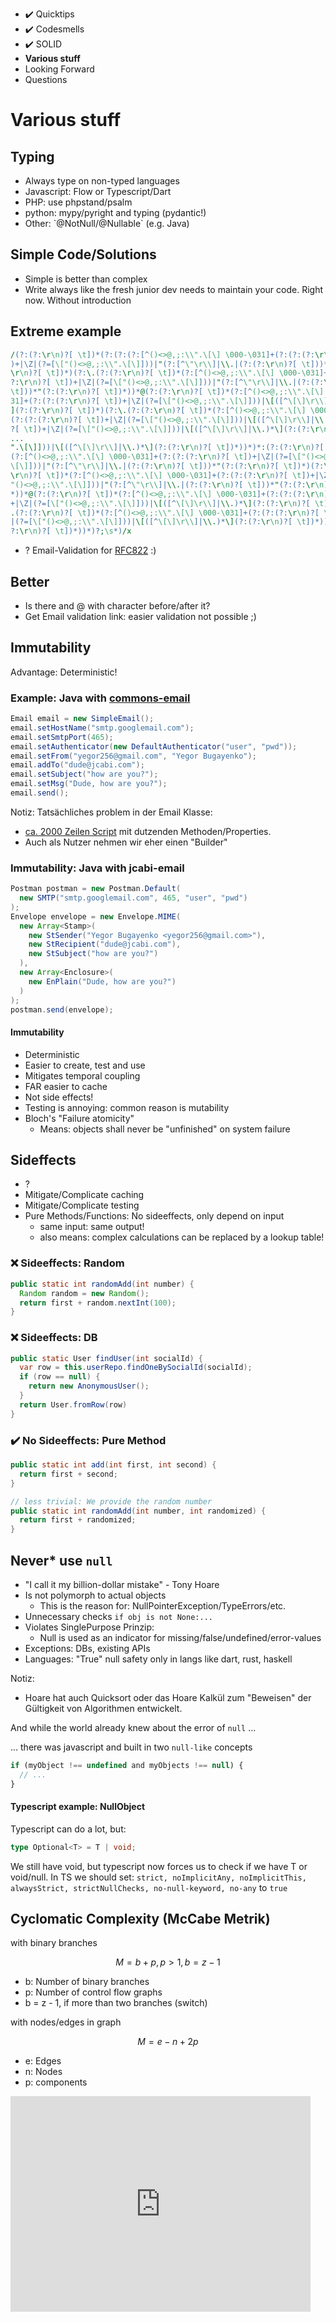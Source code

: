 - ✔️  Quicktips
- ✔️  Codesmells
- ✔️  SOLID
- **Various stuff**
- Looking Forward
- Questions


# Various stuff


## Typing

- <!-- .element class="fragment" -->Always type on non-typed languages
- <!-- .element class="fragment" -->Javascript: Flow or Typescript/Dart
- <!-- .element class="fragment" -->PHP: use phpstand/psalm
- <!-- .element class="fragment" -->python: mypy/pyright and typing (pydantic!)
- <!-- .element class="fragment" -->Other: `@NotNull/@Nullable` (e.g. Java)


## Simple Code/Solutions

- <!-- .element class="fragment" -->Simple is better than complex
- <!-- .element class="fragment" -->Write always like the fresh junior dev needs to maintain your code. Right now. Without introduction


## Extreme example

```perl
/(?:(?:\r\n)?[ \t])*(?:(?:(?:[^()<>@,;:\\".\[\] \000-\031]+(?:(?:(?:\r\n)?[ \t]
)+|\Z|(?=[\["()<>@,;:\\".\[\]]))|"(?:[^\"\r\\]|\\.|(?:(?:\r\n)?[ \t]))*"(?:(?:
\r\n)?[ \t])*)(?:\.(?:(?:\r\n)?[ \t])*(?:[^()<>@,;:\\".\[\] \000-\031]+(?:(?:(
?:\r\n)?[ \t])+|\Z|(?=[\["()<>@,;:\\".\[\]]))|"(?:[^\"\r\\]|\\.|(?:(?:\r\n)?[ 
\t]))*"(?:(?:\r\n)?[ \t])*))*@(?:(?:\r\n)?[ \t])*(?:[^()<>@,;:\\".\[\] \000-\0
31]+(?:(?:(?:\r\n)?[ \t])+|\Z|(?=[\["()<>@,;:\\".\[\]]))|\[([^\[\]\r\\]|\\.)*\
](?:(?:\r\n)?[ \t])*)(?:\.(?:(?:\r\n)?[ \t])*(?:[^()<>@,;:\\".\[\] \000-\031]+
(?:(?:(?:\r\n)?[ \t])+|\Z|(?=[\["()<>@,;:\\".\[\]]))|\[([^\[\]\r\\]|\\.)*\](?:
?[ \t])+|\Z|(?=[\["()<>@,;:\\".\[\]]))|\[([^\[\]\r\\]|\\.)*\](?:(?:\r\n)?[ \t]
...
".\[\]]))|\[([^\[\]\r\\]|\\.)*\](?:(?:\r\n)?[ \t])*))*)*:(?:(?:\r\n)?[ \t])*)?
(?:[^()<>@,;:\\".\[\] \000-\031]+(?:(?:(?:\r\n)?[ \t])+|\Z|(?=[\["()<>@,;:\\".
\[\]]))|"(?:[^\"\r\\]|\\.|(?:(?:\r\n)?[ \t]))*"(?:(?:\r\n)?[ \t])*)(?:\.(?:(?:
\r\n)?[ \t])*(?:[^()<>@,;:\\".\[\] \000-\031]+(?:(?:(?:\r\n)?[ \t])+|\Z|(?=[\[
"()<>@,;:\\".\[\]]))|"(?:[^\"\r\\]|\\.|(?:(?:\r\n)?[ \t]))*"(?:(?:\r\n)?[ \t])
*))*@(?:(?:\r\n)?[ \t])*(?:[^()<>@,;:\\".\[\] \000-\031]+(?:(?:(?:\r\n)?[ \t])
+|\Z|(?=[\["()<>@,;:\\".\[\]]))|\[([^\[\]\r\\]|\\.)*\](?:(?:\r\n)?[ \t])*)(?:\
.(?:(?:\r\n)?[ \t])*(?:[^()<>@,;:\\".\[\] \000-\031]+(?:(?:(?:\r\n)?[ \t])+|\Z
|(?=[\["()<>@,;:\\".\[\]]))|\[([^\[\]\r\\]|\\.)*\](?:(?:\r\n)?[ \t])*))*\>(?:(
?:\r\n)?[ \t])*))*)?;\s*)/x
```

- ? <span class="fragment">Email-Validation for <a href="https://www.ietf.org/rfc/rfc0822.txt?number=822">RFC822</a> :)</span>


## Better

- <!-- .element class="fragment" -->Is there and @ with character before/after it?
- <!-- .element class="fragment" -->Get Email validation link: easier validation not possible ;)


## Immutability

Advantage: Deterministic!


### Example: Java with [commons-email](https://commons.apache.org/proper/commons-email/javadocs/api-release/index.html)

```java
Email email = new SimpleEmail();
email.setHostName("smtp.googlemail.com");
email.setSmtpPort(465);
email.setAuthenticator(new DefaultAuthenticator("user", "pwd"));
email.setFrom("yegor256@gmail.com", "Yegor Bugayenko");
email.addTo("dude@jcabi.com");
email.setSubject("how are you?");
email.setMsg("Dude, how are you?");
email.send();
```

Notiz:
Tatsächliches problem in der Email Klasse:
- [ca. 2000 Zeilen Script](https://commons.apache.org/proper/commons-email/apidocs/src-html/org/apache/commons/mail/Email.html)
  mit dutzenden Methoden/Properties.
- Auch als Nutzer nehmen wir eher einen "Builder"


### Immutability: Java with jcabi-email

```java [|1-3|4,13|5-9|10-12|14]
Postman postman = new Postman.Default(
  new SMTP("smtp.googlemail.com", 465, "user", "pwd")
);
Envelope envelope = new Envelope.MIME(
  new Array<Stamp>(
    new StSender("Yegor Bugayenko <yegor256@gmail.com>"),
    new StRecipient("dude@jcabi.com"),
    new StSubject("how are you?")
  ),
  new Array<Enclosure>(
    new EnPlain("Dude, how are you?")
  )
);
postman.send(envelope);
```


#### Immutability
- Deterministic<!-- .element class="fragment" -->
- Easier to create, test and use<!-- .element class="fragment" -->
- Mitigates temporal coupling<!-- .element class="fragment" -->
- FAR easier to cache<!-- .element class="fragment" -->
- Not side effects!<!-- .element class="fragment" -->
- Testing is annoying: common reason is mutability<!-- .element class="fragment" -->
- <!-- .element class="fragment" --><a src="https://www.howtobuildsoftware.com/index.php/how-do/DM3/java-object-immutability-atomicity-what-is-failure-atomicity-used-by-j-bloch-and-how-its-beneficial-in-terms-of-immutable-object">Bloch's "Failure atomicity"</a>
  - Means: objects shall never be "unfinished" on system failure 


## Sideffects
- ?<!-- .element class="fragment" -->
- Mitigate/Complicate caching<!-- .element class="fragment" -->
- Mitigate/Complicate testing<!-- .element class="fragment" -->
- <!-- .element class="fragment" -->Pure Methods/Functions: No sideeffects, only depend on input
  - same input: same output!
  - <!-- .element class="fragment" -->also means: complex calculations can be replaced by a lookup table!


### ❌ Sideeffects: Random
```java
public static int randomAdd(int number) {
  Random random = new Random();
  return first + random.nextInt(100);
}
```


### ❌ Sideeffects: DB
```java
public static User findUser(int socialId) {
  var row = this.userRepo.findOneBySocialId(socialId);
  if (row == null) {
    return new AnonymousUser();
  }
  return User.fromRow(row)
}
```


### ✔️  No Sideeffects:  Pure Method
```java [1-3,5-8]
public static int add(int first, int second) {
  return first + second;
}

// less trivial: We provide the random number
public static int randomAdd(int number, int randomized) {
  return first + randomized;
}
```


## Never\* use `null`
- <!-- .element class="fragment" -->"I call it my billion-dollar mistake" - Tony Hoare
- <!-- .element class="fragment" -->Is not polymorph to actual objects
  - <!-- .element class="fragment" -->This is the reason for: NullPointerException/TypeErrors/etc.
- <!-- .element class="fragment" -->Unnecessary checks <code>if obj is not None:...</code>
- <!-- .element class="fragment" -->Violates SinglePurpose Prinzip:
  - <!-- .element class="fragment" -->Null is used as an indicator for missing/false/undefined/error-values
- <!-- .element class="fragment" -->Exceptions: DBs, existing APIs
- <!-- .element class="fragment" -->Languages: "True" null safety only in langs like dart, rust, haskell

Notiz:
- Hoare hat auch Quicksort oder das Hoare Kalkül zum "Beweisen" der Gültigkeit von Algorithmen entwickelt.


<p>And while the world already knew about the error of <code>null</code> ...</p>

<p class="fragment">... there was javascript and built in two <code>null-like</code> concepts</p>

```js 
if (myObject !== undefined and myObjects !== null) {
  // ...
}
```
<!-- .element class="fragment" -->


#### Typescript example: NullObject

Typescript can do a lot, but:

```typescript
type Optional<T> = T | void;
```

We still have void, but typescript now forces us to check if we have T or void/null. In TS we should set: `strict, noImplicitAny, noImplicitThis, alwaysStrict, strictNullChecks, no-null-keyword, no-any` to `true`


## Cyclomatic Complexity (McCabe Metrik)


with binary branches

$$ M = b + p, p > 1, b = z - 1$$

- b: Number of binary branches 
- p: Number of control flow graphs
- b = z - 1, if more than two branches (switch)


with nodes/edges in graph

$$ M = e - n + 2p$$

- e: Edges
- n: Nodes
- p: components



<iframe src="https://giphy.com/embed/4JVTF9zR9BicshFAb7" width="480" height="345" frameBorder="0" />


#### Cyclomatic Complexity

```python
def name_von_wochentag(nummer):
  if nummer == 1: return "Montag"
  elif nummer == 2: return "Dienstag"
  elif nummer == 3: return "Mittwoch"
  elif nummer == 4: return "Donnerstag"
  elif nummer == 5: return "Freitag"
  elif nummer == 6: return "Samstag"
  elif nummer == 7: return "Sonntag"
  else: return "unbekannt"
```

- Cyclomatic Complexity: 8


```python
TAGE = {
  1: "Montag",
  2: "Dienstag",
  3: "Mittwoch",
  4: "Donnerstag",
  5: "Freitag",
  6: "Samstag",
  7: "Sonntag",
}

def name_von_wochentag(nummer): 
  return TAGE.get(nummer, "unbekannt")
```

- Cyclomatic Complexity 1

Notiz:
**Unterschied:**

1. Du kannst zum Kühlschrank gehen und dir X nehmen oder zum Kühlschrank gehen und dir Y nehmen oder ...
2. Hier ist der Kühlschrank - nimm dir was, wenn du was findest


```python
def name_von_wochentag(nummer):
  if nummer == 1: return "Montag"
  elif nummer == 2: return "Dienstag"
  elif nummer == 3: return "Mittwoch"
  elif nummer == 4:
    if date.is_before_holiday():
      return "Kleiner Freitag"
    return "Donnerstag"
  elif nummer == 5: return "Freitag"
  elif nummer == 6: return "Samstag"
  elif nummer == 7: return "Sonntag"
  return "unbekannt"
```
- Cyclomatic Complexity: 9


```python
DAYS = dict(1: "Monday", ...)

def name_von_wochentag(nummer): 
  if nummer == 4 and date.is_before_holiday():
    return "Kleiner Freitag"
  return DAYS.get(nummer, "unbekannt")
```
- Cyclomatic Complexity: 2

